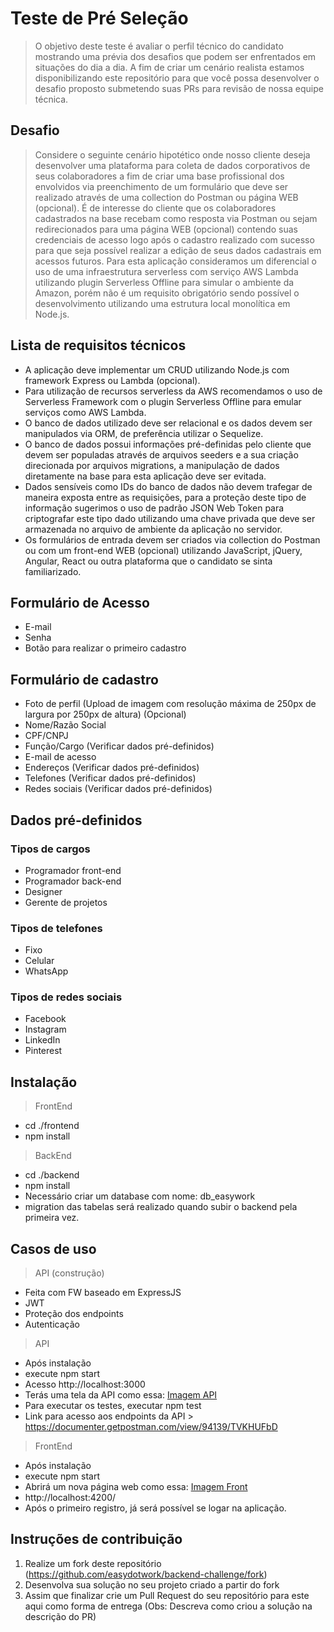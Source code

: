 # Teste de Pré Seleção
> O objetivo deste teste é avaliar o perfil técnico do candidato mostrando uma prévia dos desafios que podem ser enfrentados em situações do dia a dia. A fim de criar um cenário realista estamos disponibilizando este repositório para que você possa desenvolver o desafio proposto submetendo suas PRs para revisão de nossa equipe técnica.


## Desafio

> Considere o seguinte cenário hipotético onde nosso cliente deseja desenvolver uma plataforma para coleta de dados corporativos de seus colaboradores a fim de criar uma base profissional dos envolvidos via preenchimento de um formulário que deve ser realizado através de uma collection do Postman ou página WEB (opcional).
É de interesse do cliente que os colaboradores cadastrados na base recebam como resposta via Postman ou sejam redirecionados para uma página WEB (opcional) contendo suas credenciais de acesso logo após o cadastro realizado com sucesso para que seja possível realizar a edição de seus dados cadastrais em acessos futuros.
Para esta aplicação consideramos um diferencial o uso de uma infraestrutura serverless com serviço AWS Lambda utilizando plugin Serverless Offline para simular o ambiente da Amazon, porém não é um requisito obrigatório sendo possível o desenvolvimento utilizando uma estrutura local monolítica em Node.js.


## Lista de requisitos técnicos

* A aplicação deve implementar um CRUD utilizando Node.js com framework Express ou Lambda (opcional).
* Para utilização de recursos serverless da AWS recomendamos o uso de Serverless Framework com o plugin Serverless Offline para emular serviços como AWS Lambda.
* O banco de dados utilizado deve ser relacional e os dados devem ser manipulados via ORM, de preferência utilizar o Sequelize.
* O banco de dados possui informações pré-definidas pelo cliente que devem ser populadas através de arquivos seeders e a sua criação direcionada por arquivos migrations, a manipulação de dados diretamente na base para esta aplicação deve ser evitada.
* Dados sensíveis como IDs do banco de dados não devem trafegar de maneira exposta entre as requisições, para a proteção deste tipo de informação sugerimos o uso de padrão JSON Web Token para criptografar este tipo dado utilizando uma chave privada que deve ser armazenada no arquivo de ambiente da aplicação no servidor.
* Os formulários de entrada devem ser criados via collection do Postman ou com um front-end WEB (opcional) utilizando JavaScript, jQuery, Angular, React ou outra plataforma que o candidato se sinta familiarizado.

## Formulário de Acesso

* E-mail
* Senha
* Botão para realizar o primeiro cadastro


## Formulário de cadastro

* Foto de perfil (Upload de imagem com resolução máxima de 250px de largura por 250px de altura) (Opcional)
* Nome/Razão Social
* CPF/CNPJ
* Função/Cargo (Verificar dados pré-definidos)
* E-mail de acesso 
* Endereços (Verificar dados pré-definidos)
* Telefones (Verificar dados pré-definidos)
* Redes sociais (Verificar dados pré-definidos)


## Dados pré-definidos

### Tipos de cargos
* Programador front-end
* Programador back-end
* Designer
* Gerente de projetos

### Tipos de telefones
* Fixo
* Celular
* WhatsApp

### Tipos de redes sociais
* Facebook
* Instagram
* LinkedIn
* Pinterest


## Instalação

>FrontEnd
- cd ./frontend
- npm install

>BackEnd
- cd ./backend
- npm install
- Necessário criar um database com nome: db_easywork
- migration das tabelas será realizado quando subir o backend pela primeira vez.

## Casos de uso

>API (construção)
- Feita com FW baseado em ExpressJS
- JWT
- Proteção dos endpoints
- Autenticação

>API
- Após instalação
- execute npm start
- Acesso http://localhost:3000
- Terás uma tela da API como essa: [Imagem API](https://ibb.co/gy4Jp13)
- Para executar os testes, executar npm test
- Link para acesso aos endpoints da API > https://documenter.getpostman.com/view/94139/TVKHUFbD

>FrontEnd
- Após instalação
- execute npm start
- Abrirá um nova página web como essa: [Imagem Front](https://ibb.co/0tvjNYY)
- http://localhost:4200/
- Após o primeiro registro, já será possível se logar na aplicação.

## Instruções de contribuição

1. Realize um fork deste repositório (<https://github.com/easydotwork/backend-challenge/fork>)
2. Desenvolva sua solução no seu projeto criado a partir do fork
3. Assim que finalizar crie um Pull Request do seu repositório para este aqui como forma de entrega
(Obs: Descreva como criou a solução na descrição do PR)
